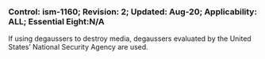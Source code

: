### Control: ism-1160; Revision: 2; Updated: Aug-20; Applicability: ALL; Essential Eight:N/A
<p>If using degaussers to destroy media, degaussers evaluated by the United States’ National Security Agency are used.</p>